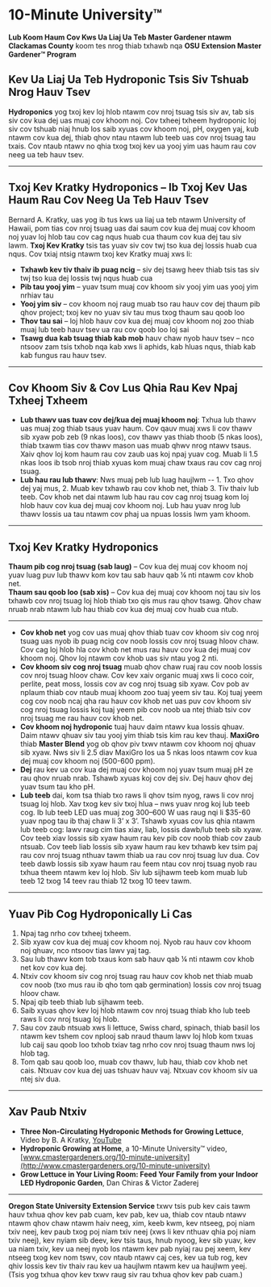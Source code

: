 # 10-Minute University™

**Lub Koom Haum Cov Kws Ua Liaj Ua Teb Master Gardener ntawm Clackamas County** koom tes nrog thiab txhawb nqa **OSU Extension Master Gardener™ Program**

## Kev Ua Liaj Ua Teb Hydroponic Tsis Siv Tshuab Nrog Hauv Tsev

**Hydroponics** yog txoj kev loj hlob ntawm cov nroj tsuag tsis siv av, tab sis siv cov kua dej uas muaj cov khoom noj. Cov txheej txheem hydroponic loj siv cov tshuab niaj hnub los saib xyuas cov khoom noj, pH, oxygen yaj, kub ntawm cov kua dej, thiab qhov ntau ntawm lub teeb uas cov nroj tsuag tau txais. Cov ntaub ntawv no qhia txog txoj kev ua yooj yim uas haum rau cov neeg ua teb hauv tsev.

---

## Txoj Kev Kratky Hydroponics – Ib Txoj Kev Uas Haum Rau Cov Neeg Ua Teb Hauv Tsev

Bernard A. Kratky, uas yog ib tus kws ua liaj ua teb ntawm University of Hawaii, pom tias cov nroj tsuag uas dai saum cov kua dej muaj cov khoom noj yuav loj hlob tau cov cag nqus huab cua thaum cov kua dej tau siv lawm. **Txoj Kev Kratky** tsis tas yuav siv cov twj tso kua dej lossis huab cua nqus. Cov txiaj ntsig ntawm txoj kev Kratky muaj xws li:

- **Txhawb kev tiv thaiv ib puag ncig** – siv dej tsawg heev thiab tsis tas siv twj tso kua dej lossis twj nqus huab cua
- **Pib tau yooj yim** – yuav tsum muaj cov khoom siv yooj yim uas yooj yim nrhiav tau
- **Yooj yim siv** – cov khoom noj raug muab tso rau hauv cov dej thaum pib qhov project; txoj kev no yuav siv tau mus txog thaum sau qoob loo
- **Thov tau sai** – loj hlob hauv cov kua dej muaj cov khoom noj zoo thiab muaj lub teeb hauv tsev ua rau cov qoob loo loj sai
- **Tsawg dua kab tsuag thiab kab mob** hauv chaw nyob hauv tsev – nco ntsoov zam tsis txhob nqa kab xws li aphids, kab hluas nqus, thiab kab kab fungus rau hauv tsev.

---

## Cov Khoom Siv & Cov Lus Qhia Rau Kev Npaj Txheej Txheem

- **Lub thawv uas tuav cov dej/kua dej muaj khoom noj**: Txhua lub thawv uas muaj zog thiab tsaus yuav haum. Cov qauv muaj xws li cov thawv sib xyaw pob zeb (9 nkas loos), cov thawv yas thiab thoob (5 nkas loos), thiab txawm tias cov thawv mason uas muab qhwv nrog ntawv tsaus. Xaiv qhov loj kom haum rau cov zaub uas koj npaj yuav cog. Muab li 1.5 nkas loos ib tsob nroj thiab xyuas kom muaj chaw txaus rau cov cag nroj tsuag.
- **Lub hau rau lub thawv**: Nws muaj peb lub luag haujlwm -- 1. Txo qhov dej yaj mus, 2. Muab kev txhawb rau cov khob net, thiab 3. Tiv thaiv lub teeb. Cov khob net dai ntawm lub hau rau cov cag nroj tsuag kom loj hlob hauv cov kua dej muaj cov khoom noj. Lub hau yuav nrog lub thawv lossis ua tau ntawm cov phaj ua npuas lossis lwm yam khoom.

---

## Txoj Kev Kratky Hydroponics

**Thaum pib cog nroj tsuag (sab laug)** – Cov kua dej muaj cov khoom noj yuav luag puv lub thawv kom kov tau sab hauv qab ¼ nti ntawm cov khob net.  
**Thaum sau qoob loo (sab xis)** – Cov kua dej muaj cov khoom noj tau siv los txhawb cov nroj tsuag loj hlob thiab txo qis mus rau qhov tsawg. Qhov chaw nruab nrab ntawm lub hau thiab cov kua dej muaj cov huab cua ntub.

---

- **Cov khob net** yog cov uas muaj qhov thiab tuav cov khoom siv cog nroj tsuag uas nyob ib puag ncig cov noob lossis cov nroj tsuag hloov chaw. Cov cag loj hlob hla cov khob net mus rau hauv cov kua dej muaj cov khoom noj. Qhov loj ntawm cov khob uas siv ntau yog 2 nti.
- **Cov khoom siv cog nroj tsuag** muab qhov chaw ruaj rau cov noob lossis cov nroj tsuag hloov chaw. Cov kev xaiv organic muaj xws li coco coir, perlite, peat moss, lossis cov av cog nroj tsuag sib xyaw. Cov pob av nplaum thiab cov ntaub muaj khoom zoo tuaj yeem siv tau. Koj tuaj yeem cog cov noob ncaj qha rau hauv cov khob net uas puv cov khoom siv cog nroj tsuag lossis koj tuaj yeem pib cov noob ua ntej thiab tsiv cov nroj tsuag me rau hauv cov khob net.
- **Cov khoom noj hydroponic** tuaj hauv daim ntawv kua lossis qhuav. Daim ntawv qhuav siv tau yooj yim thiab tsis kim rau kev thauj. **MaxiGro** thiab **Master Blend** yog ob qhov piv txwv ntawm cov khoom noj qhuav sib xyaw. Nws siv li 2.5 diav MaxiGro los ua 5 nkas loos ntawm cov kua dej muaj cov khoom noj (500-600 ppm).
- **Dej** rau kev ua cov kua dej muaj cov khoom noj yuav tsum muaj pH ze rau qhov nruab nrab. Tshawb xyuas koj cov dej siv. Dej hauv qhov dej yuav tsum tau kho pH.
- **Lub teeb** dai, kom tsa thiab txo raws li qhov tsim nyog, raws li cov nroj tsuag loj hlob. Xav txog kev siv txoj hlua – nws yuav nrog koj lub teeb cog. Ib lub teeb LED uas muaj zog 300–600 W uas raug nqi li $35-60 yuav npog tau ib thaj chaw li 3’ x 3’. Tshawb xyuas cov lus qhia ntawm lub teeb cog: lawv raug cim tias xiav, liab, lossis dawb/lub teeb sib xyaw. Cov teeb xiav lossis sib xyaw haum rau kev pib cov noob thiab cov zaub ntsuab. Cov teeb liab lossis sib xyaw haum rau kev txhawb kev tsim paj rau cov nroj tsuag nthuav tawm thiab ua rau cov nroj tsuag luv dua. Cov teeb dawb lossis sib xyaw haum rau feem ntau cov nroj tsuag nyob rau txhua theem ntawm kev loj hlob. Siv lub sijhawm teeb kom muab lub teeb 12 txog 14 teev rau thiab 12 txog 10 teev tawm.

---

## Yuav Pib Cog Hydroponically Li Cas

1. Npaj tag nrho cov txheej txheem.
2. Sib xyaw cov kua dej muaj cov khoom noj. Nyob rau hauv cov khoom noj qhuav, nco ntsoov tias lawv yaj tag.
3. Sau lub thawv kom tob txaus kom sab hauv qab ¼ nti ntawm cov khob net kov cov kua dej.
4. Ntxiv cov khoom siv cog nroj tsuag rau hauv cov khob net thiab muab cov noob (txo mus rau ib qho tom qab germination) lossis cov nroj tsuag hloov chaw.
5. Npaj qib teeb thiab lub sijhawm teeb.
6. Saib xyuas qhov kev loj hlob ntawm cov nroj tsuag thiab kho lub teeb raws li cov nroj tsuag loj hlob.
7. Sau cov zaub ntsuab xws li lettuce, Swiss chard, spinach, thiab basil los ntawm kev tshem cov nplooj sab nraud thaum lawv loj hlob kom txuas lub caij sau qoob loo txhob txiav tag nrho cov nroj tsuag thaum nws loj hlob tag.
8. Tom qab sau qoob loo, muab cov thawv, lub hau, thiab cov khob net cais. Ntxuav cov kua dej uas tshuav hauv vaj. Ntxuav cov khoom siv ua ntej siv dua.

---

## Xav Paub Ntxiv

- **Three Non-Circulating Hydroponic Methods for Growing Lettuce**, Video by B. A Kratky, [YouTube](https://www.youtube.com/watch?v=jiGQsfiPwkI)
- **Hydroponic Growing at Home**, a 10-Minute University™ video, [www.cmastergardeners.org/10-minute-university](http://www.cmastergardeners.org/10-minute-university)
- **Grow Lettuce in Your Living Room: Feed Your Family from your Indoor LED Hydroponic Garden**, Dan Chiras & Victor Zaderej

---

**Oregon State University Extension Service** txwv tsis pub kev cais tawm hauv txhua qhov kev pab cuam, kev pab, kev ua, thiab cov ntaub ntawv ntawm qhov chaw ntawm haiv neeg, xim, keeb kwm, kev ntseeg, poj niam txiv neej, kev paub txog poj niam txiv neej (xws li kev nthuav qhia poj niam txiv neej), kev nyiam sib deev, kev tsis taus, hnub nyoog, kev sib yuav, kev ua niam txiv, kev ua neej nyob los ntawm kev pab nyiaj rau pej xeem, kev ntseeg txog kev nom tswv, cov ntaub ntawv caj ces, kev ua tub rog, kev qhiv lossis kev tiv thaiv rau kev ua haujlwm ntawm kev ua haujlwm yeej. (Tsis yog txhua qhov kev txwv raug siv rau txhua qhov kev pab cuam.)